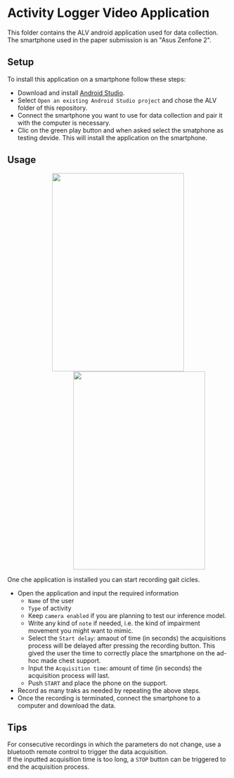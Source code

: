 # Activity Logger Video Application

This folder contains the ALV android application used for data collection. </br>
The smartphone used in the paper submission is an "Asus Zenfone 2".</br>

## Setup
To install this application on a smartphone follow these steps:

- Download and install [Android Studio](https://developer.android.com/studio).
- Select `Open an existing Android Studio project` and chose the ALV folder of this repository.
- Connect the smartphone you want to use for data collection and pair it with the computer is necessary.
- Clic on the green play button and when asked select the smatphone as testing devide. This will install the application on the smartphone.

## Usage
<p align="center">
<img src="https://github.com/Soldelli/gait_anomaly_detection/blob/master/ALV/images/Screenshot_app.png" width="300" height="450">
<img src="https://github.com/Soldelli/gait_anomaly_detection/blob/master/ALV/images/chest_support.jpg" width="300" height="450" hspace="150">
</p>

One che application is installed you can start recording gait cicles.

- Open the application and input the required information 
    - `Name` of the user
    - `Type` of activity
    - Keep `camera enabled` if you are planning to test our inference model.
    - Write any kind of `note` if needed, i.e. the kind of impairment movement you might want to mimic.
    - Select the `Start delay`: amaout of time (in seconds) the acquisitions process will be delayed after pressing the recording button. This gived the user the time to correctly place the smartphone on the ad-hoc made chest support.
    - Input the `Acquisition time`: amount of time (in seconds) the acquisition process will last.
    - Push `START` and place the phone on the support.
- Record as many traks as needed by repeating the above steps.
- Once the recording is terminated, connect the smartphone to a computer and download the data.

## Tips
For consecutive recordings in which the parameters do not change, use a bluetooth remote control to trigger the data acquisition.</br>
If the inputted acquisition time is too long, a `STOP` button can be triggered to end the acquisition process.
